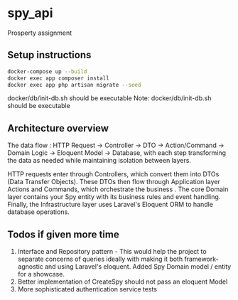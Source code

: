 # spy_api
Prosperty assignment

## Setup instructions
```bash
docker-compose up --build
docker exec app composer install
docker exec app php artisan migrate --seed
```
docker/db/init-db.sh should be executable
Note: docker/db/init-db.sh should be executable

##  Architecture overview

The data flow : HTTP Request → Controller → DTO → Action/Command → Domain Logic → Eloquent Model → Database, with each step transforming the data as needed while maintaining isolation between layers.

HTTP requests enter through Controllers, which convert them into DTOs (Data Transfer Objects).
These DTOs then flow through Application layer Actions and Commands, which orchestrate the business .
The core Domain layer contains your Spy entity with its business rules and event handling. 
Finally, the Infrastructure layer uses Laravel's Eloquent ORM to handle database operations. 

## Todos if given more time

1) Interface and Repository pattern - This would help the project to separate concerns of queries ideally with making it both framework-agnostic and using Laravel's eloquent. Added Spy Domain model / entity for a showcase.
2) Better implementation of CreateSpy should not pass an eloquent Model
3) More sophisticated authentication service tests

